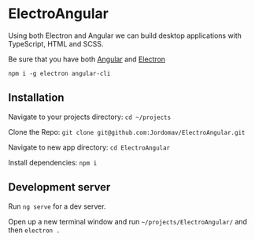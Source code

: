 # ElectroAngular

Using both Electron and Angular we can build desktop applications with TypeScript, HTML and SCSS. 

Be sure that you have both [Angular](https://angular.io/) and [Electron](https://electronjs.org/)

`npm i -g electron angular-cli`

## Installation

Navigate to your projects directory:
`cd ~/projects`

Clone the Repo:
`git clone git@github.com:Jordomav/ElectroAngular.git`

Navigate to new app directory:
`cd ElectroAngular`

Install dependencies:
`npm i`


## Development server

Run `ng serve` for a dev server.

Open up a new terminal window and run `~/projects/ElectroAngular/` and then `electron .`

